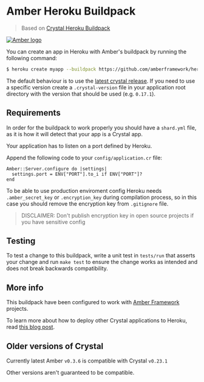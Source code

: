 # Amber Heroku Buildpack

> Based on [Crystal Heroku Buildpack](https://github.com/crystal-lang/heroku-buildpack-crystal)

[![Amber logo](https://i.imgur.com/NEodgHV.png)](https://amberframework.org)

You can create an app in Heroku with Amber's buildpack by running the
following command:

```bash
$ heroku create myapp --buildpack https://github.com/amberframework/heroku-buildpack-amber.git
```

The default behaviour is to use the [latest crystal release](https://github.com/crystal-lang/crystal/releases/latest).
If you need to use a specific version create a `.crystal-version` file in your
application root directory with the version that should be used (e.g. `0.17.1`).

## Requirements

In order for the buildpack to work properly you should have a `shard.yml` file,
as it is how it will detect that your app is a Crystal app.

Your application has to listen on a port defined by Heroku.

Append the following code to your `config/application.cr` file:

```crystal
Amber::Server.configure do |settings|
  settings.port = ENV["PORT"].to_i if ENV["PORT"]?
end
```

To be able to use production enviroment config Heroku needs `.amber_secret_key` or `.encryption_key` during compilation process, so in this case you should remove the encryption key from `.gitignore` file.

> DISCLAIMER: Don't publish encryption key in open source projects if you have sensitive config

## Testing

To test a change to this buildpack, write a unit test in `tests/run` that asserts your change and
run `make test` to ensure the change works as intended and does not break backwards compatibility.

## More info

This buildpack have been configured to work with [Amber Framework](https://amberframework.org/) projects.

To learn more about how to deploy other Crystal applications to Heroku, read
[this blog post](http://crystal-lang.org/2016/05/26/heroku-buildpack.html).

## Older versions of Crystal

Currently latest Amber `v0.3.6` is compatible with Crystal `v0.23.1`

Other versions aren't guaranteed to be compatible.
